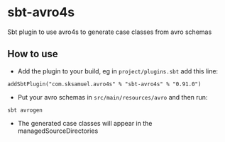 # sbt-avro4s

Sbt plugin to use avro4s to generate case classes from avro schemas

## How to use

* Add the plugin to your build, eg in `project/plugins.sbt` add this line:

`addSbtPlugin("com.sksamuel.avro4s" % "sbt-avro4s" % "0.91.0")`

* Put your avro schemas in `src/main/resources/avro` and then run:

`sbt avrogen`

* The generated case classes will appear in the managedSourceDirectories
